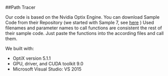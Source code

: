 ##Path Tracer

Our code is based on the Nvidia Optix Engine. You can download Sample Code from their Repository (we started with Sample 7, see [here](https://github.com/nvpro-samples/optix_advanced_samples/tree/master/src/optixIntroduction/optixIntro_07) )
Used filenames and parameter names to call functions are consistent the rest of their sample code. Just paste the functions into the according files and call them.

We built with:
* OptiX version 5.1.1
* GPU, driver, and CUDA toolkit 9.0
* Microsoft Visual Studio: VS 2015

